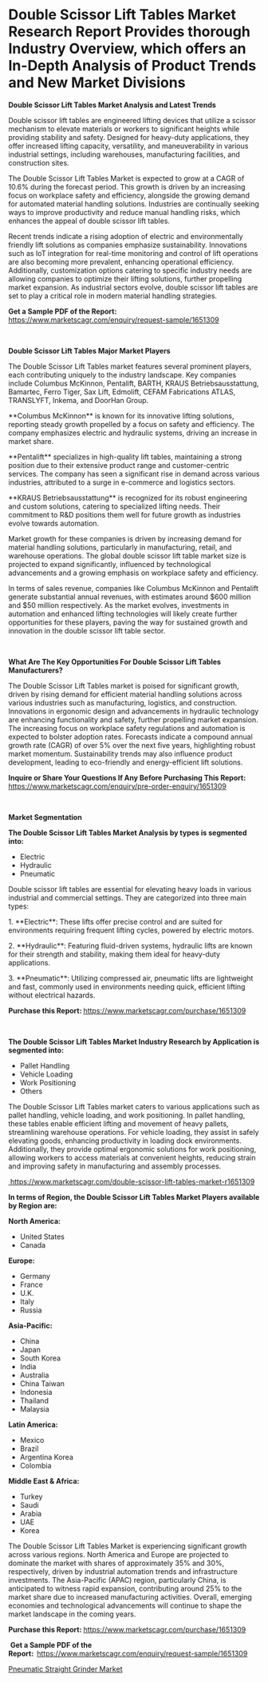<p><h1>Double Scissor Lift Tables Market Research Report Provides thorough Industry Overview, which offers an In-Depth Analysis of Product Trends and New Market Divisions</h1></p><p><strong>Double Scissor Lift Tables Market Analysis and Latest Trends</strong></p>
<p><p>Double scissor lift tables are engineered lifting devices that utilize a scissor mechanism to elevate materials or workers to significant heights while providing stability and safety. Designed for heavy-duty applications, they offer increased lifting capacity, versatility, and maneuverability in various industrial settings, including warehouses, manufacturing facilities, and construction sites.</p><p>The Double Scissor Lift Tables Market is expected to grow at a CAGR of 10.6% during the forecast period. This growth is driven by an increasing focus on workplace safety and efficiency, alongside the growing demand for automated material handling solutions. Industries are continually seeking ways to improve productivity and reduce manual handling risks, which enhances the appeal of double scissor lift tables.</p><p>Recent trends indicate a rising adoption of electric and environmentally friendly lift solutions as companies emphasize sustainability. Innovations such as IoT integration for real-time monitoring and control of lift operations are also becoming more prevalent, enhancing operational efficiency. Additionally, customization options catering to specific industry needs are allowing companies to optimize their lifting solutions, further propelling market expansion. As industrial sectors evolve, double scissor lift tables are set to play a critical role in modern material handling strategies.</p></p>
<p><strong>Get a Sample PDF of the Report:&nbsp;</strong> <a href="https://www.marketscagr.com/enquiry/request-sample/1651309?utm_campaign=2097&utm_medium=2&utm_source=Github&utm_content=ia&utm_term=17022025&utm_id=double-scissor-lift-tables">https://www.marketscagr.com/enquiry/request-sample/1651309</a></p>
<p>&nbsp;</p>
<p><strong>Double Scissor Lift Tables Major Market Players</strong></p>
<p><p>The Double Scissor Lift Tables market features several prominent players, each contributing uniquely to the industry landscape. Key companies include Columbus McKinnon, Pentalift, BARTH, KRAUS Betriebsausstattung, Bamartec, Ferro Tiger, Sax Lift, Edmolift, CEFAM Fabrications ATLAS, TRANSLYFT, Inkema, and DoorHan Group.</p><p>**Columbus McKinnon** is known for its innovative lifting solutions, reporting steady growth propelled by a focus on safety and efficiency. The company emphasizes electric and hydraulic systems, driving an increase in market share.</p><p>**Pentalift** specializes in high-quality lift tables, maintaining a strong position due to their extensive product range and customer-centric services. The company has seen a significant rise in demand across various industries, attributed to a surge in e-commerce and logistics sectors.</p><p>**KRAUS Betriebsausstattung** is recognized for its robust engineering and custom solutions, catering to specialized lifting needs. Their commitment to R&D positions them well for future growth as industries evolve towards automation.</p><p>Market growth for these companies is driven by increasing demand for material handling solutions, particularly in manufacturing, retail, and warehouse operations. The global double scissor lift table market size is projected to expand significantly, influenced by technological advancements and a growing emphasis on workplace safety and efficiency.</p><p>In terms of sales revenue, companies like Columbus McKinnon and Pentalift generate substantial annual revenues, with estimates around $600 million and $50 million respectively. As the market evolves, investments in automation and enhanced lifting technologies will likely create further opportunities for these players, paving the way for sustained growth and innovation in the double scissor lift table sector.</p></p>
<p>&nbsp;</p>
<p><strong>What Are The Key Opportunities For Double Scissor Lift Tables Manufacturers?</strong></p>
<p><p>The Double Scissor Lift Tables market is poised for significant growth, driven by rising demand for efficient material handling solutions across various industries such as manufacturing, logistics, and construction. Innovations in ergonomic design and advancements in hydraulic technology are enhancing functionality and safety, further propelling market expansion. The increasing focus on workplace safety regulations and automation is expected to bolster adoption rates. Forecasts indicate a compound annual growth rate (CAGR) of over 5% over the next five years, highlighting robust market momentum. Sustainability trends may also influence product development, leading to eco-friendly and energy-efficient lift solutions.</p></p>
<p><strong>Inquire or Share Your Questions If Any Before Purchasing This Report:</strong> <a href="https://www.marketscagr.com/enquiry/pre-order-enquiry/1651309?utm_campaign=2097&utm_medium=2&utm_source=Github&utm_content=ia&utm_term=17022025&utm_id=double-scissor-lift-tables">https://www.marketscagr.com/enquiry/pre-order-enquiry/1651309</a></p>
<p>&nbsp;</p>
<p><strong>Market Segmentation</strong></p>
<p><strong>The Double Scissor Lift Tables Market Analysis by types is segmented into:</strong></p>
<p><ul><li>Electric</li><li>Hydraulic</li><li>Pneumatic</li></ul></p>
<p><p>Double scissor lift tables are essential for elevating heavy loads in various industrial and commercial settings. They are categorized into three main types: </p><p>1. **Electric**: These lifts offer precise control and are suited for environments requiring frequent lifting cycles, powered by electric motors. </p><p>2. **Hydraulic**: Featuring fluid-driven systems, hydraulic lifts are known for their strength and stability, making them ideal for heavy-duty applications.</p><p>3. **Pneumatic**: Utilizing compressed air, pneumatic lifts are lightweight and fast, commonly used in environments needing quick, efficient lifting without electrical hazards.</p></p>
<p><strong>Purchase this Report:&nbsp;</strong><a href="https://www.marketscagr.com/purchase/1651309?utm_campaign=2097&utm_medium=2&utm_source=Github&utm_content=ia&utm_term=17022025&utm_id=double-scissor-lift-tables">https://www.marketscagr.com/purchase/1651309</a></p>
<p>&nbsp;</p>
<p><strong>The Double Scissor Lift Tables Market Industry Research by Application is segmented into:</strong></p>
<p><ul><li>Pallet Handling</li><li>Vehicle Loading</li><li>Work Positioning</li><li>Others</li></ul></p>
<p><p>The Double Scissor Lift Tables market caters to various applications such as pallet handling, vehicle loading, and work positioning. In pallet handling, these tables enable efficient lifting and movement of heavy pallets, streamlining warehouse operations. For vehicle loading, they assist in safely elevating goods, enhancing productivity in loading dock environments. Additionally, they provide optimal ergonomic solutions for work positioning, allowing workers to access materials at convenient heights, reducing strain and improving safety in manufacturing and assembly processes.</p></p>
<p><a href="https://www.marketscagr.com/double-scissor-lift-tables-market-r1651309?utm_campaign=2097&utm_medium=2&utm_source=Github&utm_content=ia&utm_term=17022025&utm_id=double-scissor-lift-tables">&nbsp;https://www.marketscagr.com/double-scissor-lift-tables-market-r1651309</a></p>
<p><strong>In terms of Region, the Double Scissor Lift Tables Market Players available by Region are:</strong></p>
<p>
    <p> <strong> North America: </strong>
        <ul>
            <li>United States</li>
            <li>Canada</li>
        </ul>
        </p> 
    <p> <strong> Europe: </strong>
        <ul>
            <li>Germany</li>
            <li>France</li>
            <li>U.K.</li>
            <li>Italy</li>
            <li>Russia</li>
        </ul>
        </p> 
    <p> <strong> Asia-Pacific: </strong>
        <ul>
            <li>China</li>
            <li>Japan</li>
            <li>South Korea</li>
            <li>India</li>
            <li>Australia</li>
            <li>China Taiwan</li>
            <li>Indonesia</li>
            <li>Thailand</li>
            <li>Malaysia</li>
        </ul>
        </p> 
    <p> <strong> Latin America: </strong>
        <ul>
            <li>Mexico</li>
            <li>Brazil</li>
            <li>Argentina Korea</li>
            <li>Colombia</li>
        </ul>
        </p> 
    <p> <strong> Middle East & Africa: </strong>
        <ul>
            <li>Turkey</li>
            <li>Saudi</li>
            <li>Arabia</li>
            <li>UAE</li>
            <li>Korea</li>
        </ul>
    </p>
    </p>
<p><p>The Double Scissor Lift Tables Market is experiencing significant growth across various regions. North America and Europe are projected to dominate the market with shares of approximately 35% and 30%, respectively, driven by industrial automation trends and infrastructure investments. The Asia-Pacific (APAC) region, particularly China, is anticipated to witness rapid expansion, contributing around 25% to the market share due to increased manufacturing activities. Overall, emerging economies and technological advancements will continue to shape the market landscape in the coming years.</p></p>
<p><strong>Purchase this Report: </strong><a href="https://www.marketscagr.com/purchase/1651309?utm_campaign=2097&utm_medium=2&utm_source=Github&utm_content=ia&utm_term=17022025&utm_id=double-scissor-lift-tables">https://www.marketscagr.com/purchase/1651309</a></p>
<p>&nbsp;<strong>Get a Sample PDF of the Report:&nbsp;&nbsp;</strong><a href="https://www.marketscagr.com/enquiry/request-sample/1651309?utm_campaign=2097&utm_medium=2&utm_source=Github&utm_content=ia&utm_term=17022025&utm_id=double-scissor-lift-tables">https://www.marketscagr.com/enquiry/request-sample/1651309</a></p>
<p><strong></strong></p>
<p><p><a href="https://github.com/FlorianWolf90/Market-Research-Report-List-1/blob/main/pneumatic-straight-grinder-market.md?utm_campaign=2097&utm_medium=2&utm_source=Github&utm_content=ia&utm_term=17022025&utm_id=double-scissor-lift-tables">Pneumatic Straight Grinder Market</a></p></p>